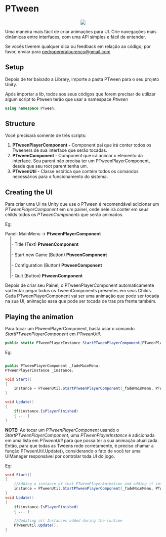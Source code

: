 # PTween

<p align="center"> 
<img src="https://media.giphy.com/media/z088g5dDX5IqSsnXM3/giphy.gif" style="max-height: 300px;">
</p>

Uma maneira mais fácil de criar animações para UI. Crie navegações mais dinâmicas entre interfaces, com uma API simples e fácil de entender.

Se vocês tiverem qualquer dica ou feedback em relação ao código, por favor, enviar para
pedropereralourenco@gmail.com

## Setup

Depois de ter baixado a Library, importe a pasta PTween para o seu projeto Unity.

Após importar a lib, todos sos seus códigos que forem precisar de utilizar algum script to Ptween terão que usar a namespace <i>Ptween</i>
```cs
using namespace PTween;
```

## Structure

Você precisará somente de três scripts: 
  1. <b>PTweenPlayerComponent -</b> Component pai que irá conter todos os Tweeners de sua interface que serão tocadas.
  2. <b>PTweenComponent -</b> Component que irá animar o elemento da interface. Seu parent não precisa ter um PTweenPlayerComponent, desde que seu root parent tenha um.   
  3. <b>PTweenUtil -</b> Classe estática que contém todos os comandos necessários para o funcionamento do sistema. 
  
## Creating the UI
  
Para criar uma UI na Unity que use o PTween é recomendável adicionar um <i>PTweenPlayerComponent</i> em um painel, onde nele irá conter em seus childs todos os <i>PTweenComponents</i> que serão animados.
 
 Eg:
 
 Panel: MainMenu -> <b>PtweenPlayerComponent</b> <br>
 &nbsp; &nbsp;  | <br>
 &nbsp; &nbsp;  |- Title (Text) <b>PtweenComponent</b> <br>
 &nbsp; &nbsp;  | <br>
 &nbsp; &nbsp;  |- Start new Game (Button) <b>PtweenComponent</b> <br>
 &nbsp; &nbsp;  | <br>
 &nbsp; &nbsp;  |- Configuration (Button) <b>PtweenComponent</b> <br>
 &nbsp; &nbsp;  | <br>
 &nbsp; &nbsp;  |- Quit (Button) <b>PtweenComponent</b> <br>
                
 Depois de criar seu Painel, o PTweenPlayerComponent automaticamente vai tentar pegar todos os TweenComponents presentes em seus Childs. 
 Cada PTweenPlayerComponent vai ser uma animação que pode ser tocada na sua UI, animação essa que pode ser tocada de tras pra frente também.
 
 ## Playing the animation
 
 Para tocar um PtweenPlayerComponent, basta usar o comando <i>StartPTweenPlayerComponent</i> em <i>PTweenUtil</i>.
 
 ```cs
public static PTweenPlayerInstance StartPTweenPlayerComponent(PTweenPlayerComponent playerComponent, PTweenAnimationDirection animationDirection);
```
 
 Eg:
 
```cs

public PTweenPlayerComponent _fadeMainMenu;
PTweenPlayerInstance _instance;

void Start()
{
    instance = PTweenUtil.StartPTweenPlayerComponent(_fadeMainMenu, PTweenAnimationDirection.ANIMATE_FORWARD);
}

void Update()
{
    if(instance.IsPlayerFinished)
    { ... }
}
```

<b>NOTE:</b> Ao tocar um <i>PTweenPlayerComponent</i> usando o <i>StartPTweenPlayerComponent</i>, uma <i>PTweenPlayerInstance</i> é adicionada em uma lista em <i>PTweenUtil</i> para que possa ter a sua animação atualizada. Então, para que todas as Tweens rode corretamente, é preciso chamar a função PTweenUtil.Update(), considerando o fato de você ter uma UIManager responsável por controlar toda UI do jogo.<br>

Eg:

```cs
void Start()
{
    //Adding a instance of that PTweenPlayerAnimation and adding it into a list, so it can be updated at PTweenUtil.Update()
    instance = PTweenUtil.StartPTweenPlayerComponent(_fadeMainMenu, PTweenAnimationDirection.ANIMATE_FORWARD);
}
void Update()
{
    if(instance.IsPlayerFinished)
    { ... }
    
    //Updating all Instances added during the runtime
    PTweenUtil.Update();
}
```
